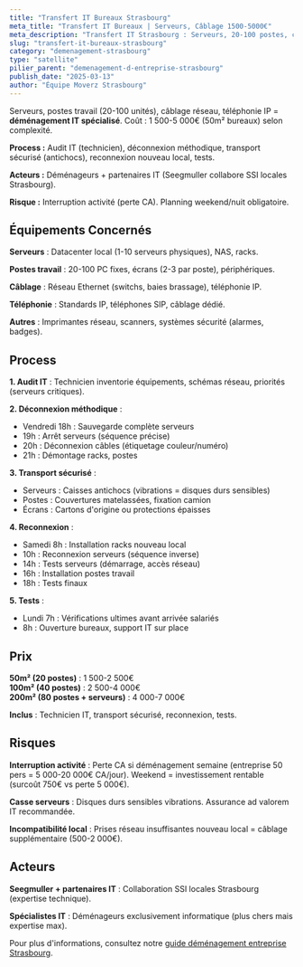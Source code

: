 ```yaml
---
title: "Transfert IT Bureaux Strasbourg"
meta_title: "Transfert IT Bureaux | Serveurs, Câblage 1500-5000€"
meta_description: "Transfert IT Strasbourg : Serveurs, 20-100 postes, câblage, téléphonie IP = 1 500-5 000€. Déconnexion, transport sécurisé, reconnexion, tests. Weekend obligatoire."
slug: "transfert-it-bureaux-strasbourg"
category: "demenagement-strasbourg"
type: "satellite"
pilier_parent: "demenagement-d-entreprise-strasbourg"
publish_date: "2025-03-13"
author: "Équipe Moverz Strasbourg"
---
```


Serveurs, postes travail (20-100 unités), câblage réseau, téléphonie IP = **déménagement IT spécialisé**. Coût : 1 500-5 000€ (50m² bureaux) selon complexité.

**Process :** Audit IT (technicien), déconnexion méthodique, transport sécurisé (antichocs), reconnexion nouveau local, tests.

**Acteurs :** Déménageurs + partenaires IT (Seegmuller collabore SSI locales Strasbourg).

**Risque :** Interruption activité (perte CA). Planning weekend/nuit obligatoire.

## Équipements Concernés

**Serveurs** : Datacenter local (1-10 serveurs physiques), NAS, racks.

**Postes travail** : 20-100 PC fixes, écrans (2-3 par poste), périphériques.

**Câblage** : Réseau Ethernet (switchs, baies brassage), téléphonie IP.

**Téléphonie** : Standards IP, téléphones SIP, câblage dédié.

**Autres** : Imprimantes réseau, scanners, systèmes sécurité (alarmes, badges).

## Process

**1. Audit IT** : Technicien inventorie équipements, schémas réseau, priorités (serveurs critiques).

**2. Déconnexion méthodique** :  
- Vendredi 18h : Sauvegarde complète serveurs  
- 19h : Arrêt serveurs (séquence précise)  
- 20h : Déconnexion câbles (étiquetage couleur/numéro)  
- 21h : Démontage racks, postes

**3. Transport sécurisé** :  
- Serveurs : Caisses antichocs (vibrations = disques durs sensibles)  
- Postes : Couvertures matelassées, fixation camion  
- Écrans : Cartons d'origine ou protections épaisses

**4. Reconnexion** :  
- Samedi 8h : Installation racks nouveau local  
- 10h : Reconnexion serveurs (séquence inverse)  
- 14h : Tests serveurs (démarrage, accès réseau)  
- 16h : Installation postes travail  
- 18h : Tests finaux

**5. Tests** :  
- Lundi 7h : Vérifications ultimes avant arrivée salariés  
- 8h : Ouverture bureaux, support IT sur place

## Prix

**50m² (20 postes)** : 1 500-2 500€  
**100m² (40 postes)** : 2 500-4 000€  
**200m² (80 postes + serveurs)** : 4 000-7 000€

**Inclus** : Technicien IT, transport sécurisé, reconnexion, tests.

## Risques

**Interruption activité** : Perte CA si déménagement semaine (entreprise 50 pers = 5 000-20 000€ CA/jour). Weekend = investissement rentable (surcoût 750€ vs perte 5 000€).

**Casse serveurs** : Disques durs sensibles vibrations. Assurance ad valorem IT recommandée.

**Incompatibilité local** : Prises réseau insuffisantes nouveau local = câblage supplémentaire (500-2 000€).

## Acteurs

**Seegmuller + partenaires IT** : Collaboration SSI locales Strasbourg (expertise technique).

**Spécialistes IT** : Déménageurs exclusivement informatique (plus chers mais expertise max).

Pour plus d'informations, consultez notre [guide déménagement entreprise Strasbourg](/blog/demenagement-strasbourg/demenagement-d-entreprise-strasbourg).

